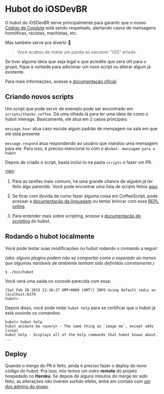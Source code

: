 # Hubot do iOSDevBR

O hubot do iOSDevBR serve principalmente para garantir que o nosso [Código de Conduta][coc] está sendo respeitado, alertando casos de mensagens homóficas, racistas, machistas, etc.

Mas também serve pra divertir :tada:
> Você acabou de matar um panda ao escrever "iOS" errado.

Se tiver alguma ideia que seja legal e que acredite que será útil para o grupo, fique à vontade para adicionar um novo script ou alterar algum já existente.

Para mais informações, acesse a [documentação oficial][documentation].

[coc]: https://github.com/iOSDevBR/Codigo-De-Conduta
[documentation]: http://hubot.github.com


## Criando novos scripts

Um script que pode servir de exemplo pode ser encontrado em `scripts/thanks.coffee`. Dá uma olhada lá para ter uma ideia de como o hubot interage. Basicamente, ele atua em 2 casos principais: 

`message.hear` atua caso escute algum padrão de mensagem na sala em que ele está presente

`message.respond` atua respondendo ao usuário que mandou uma mensagem para ele. Para isso, é preciso mencioná-lo com o `@hubot: mensagem para o hubot`

Depois de criado o script, basta incluí-lo na pasta `scripts` e fazer um PR.

*OBS:*

1. Para as tarefas mais comuns, há uma grande chance de alguém já ter feito algo parecido. Você pode encontrar uma lista de scripts feitos [aqui][plugins-list].

2. Se ficar com dúvida de como fazer alguma coisa em CoffeeScript, pode acessar a [documentação da linguagem][coffeescript] ou tentar brincar com esse [REPL online][coffee-repl].

3. Para entender mais sobre scripting, acesse a [documentação de scripting](scripting-docs) do hubot.

[scripting-docs]: https://github.com/github/hubot/blob/master/docs/scripting.md
[coffeescript]: http://coffeescript.org/
[coffee-repl]: http://larryng.github.io/coffeescript-repl/
[plugins-list]: https://github.com/hubot-scripts

## Rodando o hubot localmente

Você pode testar suas modificações no hubot rodando o comando a seguir: 

*(obs: alguns plugins podem não se comportar como o esperado ao menos que algumas variáveis de ambiente tenham sido definidas corretamente.)*

    $ ./bin/hubot

Você verá uma saída no console parecida com essa:

    [Sat Feb 28 2015 12:38:27 GMT+0000 (GMT)] INFO Using default redis on localhost:6379
    hubot>

Depois disso, você pode rodar `hubot help` para se certificar que o hubot já está ouvindo os comandos:

    hubot> hubot help
    hubot animate me <query> - The same thing as `image me`, except adds [snip]
    hubot help - Displays all of the help commands that hubot knows about.
    ...

## Deploy

Quando o merge do PR é feito, ainda é preciso fazer o deploy do novo código do hubot. Pra isso, nós temos um outro **remote** do projeto hospedado no **Heroku**. Se depois de alguns minutos do merge ter sido feito, as alterações não tiverem surtido efeito, entre em contato com [um dos admins do grupo][admins].

[admins]: https://github.com/orgs/iOSDevBR/people
